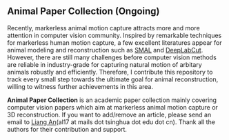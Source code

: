 ## Animal Paper Collection (Ongoing)

Recently, markerless animal motion capture attracts more and more attention in computer vision community. Inspired by remarkable techniques for markerless human motion capture, a few excellent literatures appear for animal modeling and reconstruction such as [SMAL](http://smal.is.tue.mpg.de/
) and [DeepLabCut](http://www.mousemotorlab.org/deeplabcut). However, there are still many challenges before computer vision methods are reliable in industry-grade for capturing natural motion of arbitary animals robustly and efficiently. Therefore, I contribute this repository to track every small step towards the ultimate goal for animal reconstruction, willing to witness further achievements in this area.

**Animal Paper Collection** is an academic paper collection mainly covering computer vision papers which aim at markerless animal motion capture or 3D reconstruction. If you want to add/remove an article, please send an email to [Liang An](https://anl13.github.io/)(al17 at mails dot tsinghua dot edu dot cn). Thank all the authors for their contribution and support.